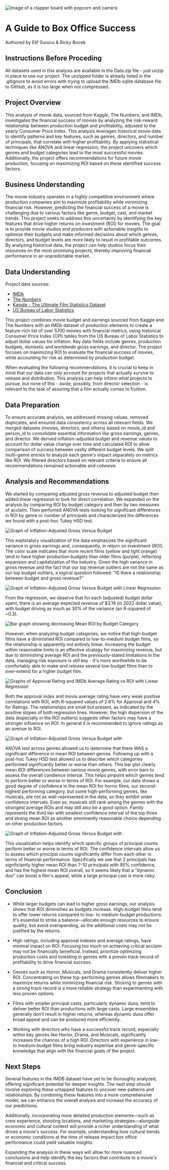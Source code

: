 
![Image of a clapper board with popcorn and camera](images/studio.jpg)

# A Guide to Box Office Success

Authored by Elif Surucu & Ricky Bocek

## Instructions Before Proceding

All datasets used in this analysis are available in the Data.zip file - just unzip in place to use our project. The unzipped folder is already listed in the .gitignore to avoid errors with trying to upload the IMDb sqlite database file to GitHub, as it is too large when not compressed.

## Project Overview

This analysis of movie data, sourced from Kaggle, The Numbers, and IMDb, investigates the financial success of movies by analyzing the risk-reward relationship between production budget and profitability, adjusted to the yearly Consumer Price Index. This analysis leverages historical movie data to identify patterns and key features, such as genres, directors, and number of principals, that correlate with higher profitability. By applying statistical techniques like ANOVA and linear regression, the project uncovers which genres and budget categories lead to the most successful movies. Additionally, the project offers recommendations for future movie production, focusing on maximizing ROI based on these identified success factors.

## Business Understanding

The movie industry operates in a highly competitive environment where production companies aim to maximize profitability while minimizing financial risk. However, predicting the financial success of a movie is challenging due to various factors like genre, budget, cast, and market trends. This project seeks to address this uncertainty by identifying the key features that drive higher returns on investment (ROI) for movies. The goal is to provide movie studios and producers with actionable insights to optimize their budgets and make informed decisions about which genres, directors, and budget levels are more likely to result in profitable outcomes. By analyzing historical data, the project can help studios focus their resources on the most promising projects, thereby improving financial performance in an unpredictable market.

## Data Understanding

Project data sources:

* [IMDb](https://www.imdb.com/)
* [The Numbers](https://www.the-numbers.com/)
* [Kaggle - The Ultimate Film Statistics Dataset](https://www.kaggle.com/datasets/alessandrolobello/the-ultimate-film-statistics-dataset-for-ml/data)
* [US Bureau of Labor Statistics](https://www.bls.gov/)

This project combines movie budget and earnings sourced from Kaggle and The Numbers with an IMDb dataset of production elements to create a feature-rich list of over 5700 movies with financial metrics, using historical Consumer Price Index (CPI) tables from the US Bureau of Labor Statistics to adjust dollar values for inflation. Key data fields include genres, production budgets, domestic and worldwide gross earnings, and director. The project focuses on maximizing ROI to evaluate the financial success of movies, while accounting for risk as determined by production budget.

When evaluating the following recommendations, it is crucial to keep in mind that our data can *only* account for projects that actually survive to release and distribution. This analysis can help inform what projects to pursue, but none of this - aside, possibly, from director selection - is relevant to the task of assuring that a film actually comes to fruition.

## Data Preparation

To ensure accurate analysis, we addressed missing values, removed duplicates, and ensured data consistency across all relevant fields. We merged datasets (movies, directors, and others) based on movie_id and person_id to consolidate essential information like gross earnings, genres, and director. We derived inflation-adjusted budget and revenue values to account for dollar value change over time and calculated ROI to allow comparison of success between vastly different budget levels. We split multi-genre entries to analyze each genre's impact separately on metrics like ROI. We filtered directors based on relevant criteria to ensure all recommendations remained actionable and cohesive.

## Analysis and Recommendations

We started by comparing adjusted gross revenue to adjusted budget then added linear regression to look for direct correlation. We expanded on the analysis by comparing ROI by budget category and then by two measures of acclaim. Then perfomed ANOVA tests looking for significant differences in ROI by genre or number of principals and characterized the differences we found with a post-hoc Tukey HSD test.

![Graph of Inflation-Adjusted Gross Versus Budget](images/Gross_Budget_ColoredbyYear.png)

This exploratory visualization of the data emphasizes the significant variance in gross earnings and, consequently, in return on investment (ROI). The color scale indicates that more recent films (yellow and light orange) tend to have higher production budgets than older films (purple), reflecting expansion and capitalization of the industry. Given the high variance in gross revenue and the fact that our top revenue outliers are not the same as our top budget outliers, a logical question followed: "IS there a relationship between budget and gross revenue?"

![Graph of Inflation-Adjusted Gross Versus Budget with Linear Regression ](images/Linear_Reg_B_G.png)

From the regression, we observe that for each (adjusted) budget dollar spent, there is an average expected revenue of $3.19 (in 2022 dollar value), with budget driving as much as 30% of the variance (an R-squared of ~0.3).

![Bar graph showing decreasing Mean ROI by Budget Category](images/ROI_Budget.png)

However, when analyzing budget categories, we notice that high-budget films have a diminished ROI compared to low-to-medium budget films, so the relationship is apparently not entirely linear. Increasing the budget within reasonable limits is an effective strategy for maximizing revenue, but due to diminishing average ROI and the previously-stated limitations in the data, managing risk exposure is still key - it's more worthwhile to be comfortably able to make *and release* several low-budget films than to over-extend for a higher budget film.

![Graphs of Approval Rating and IMDb Average Rating vs ROI with Linear Regression](images/LinearReg_compare.png)

Both the approval index and movie average rating have very weak positive correlations with ROI, with R-squared values of 2.6% for Approval and 4% for Ratings.
The relationships are small but present, as indicated by the positive slopes of both regression lines. However, the high dispersion of the data (especially in the ROI outliers) suggests other factors may have a stronger influence on ROI. In general it is recommended to ignore ratings as an avenue to ROI.

![Graph of Inflation-Adjusted Gross Versus Budget with ](images/barplot_genres.png)

ANOVA test across genres allowed us to determine that there WAS a significant difference in mean ROI between genres. Following up with a post-hoc Tukey HSD test allowed us to describe which categories performed significantly better or worse than others. This bar plot clearly mean ROI differences between various movie genres, with error bars to assess the overall condience interval. This helps pinpoint which genres tend to perform better or worse in terms of ROI. For example, our data shows a good degree of confidence in the mean ROI for horror films, our second-highest performing category, but some high-performing genres, like musicals, are not as well-represented in the data, so they exhibit wider confidence intervals. Even so, musicals still rank among the genres with the strongest average ROIs and may still also be a good option. Family represents the third tier with smallest confidence interval of the top three and strong mean ROI as another emminently reasonable choice depending on other production factors.

![Graph of Inflation-Adjusted Gross Versus Budget with ](images/barplot_principals.png)

This visualization helps identify which specific groups of principal counts perform better or worse in terms of ROI. The confidence intervals allow us to assess which principal counts significantly differ from each other in terms of financial performance. Specifically we see that 2 principals has signficiantly higher mean ROI than 7-10 principals with 95% confidence, and has the highest mean ROI overall, so it seems likely that a "dynamic duo" can boost a film's appeal, while a large principal cast is more risky.

## Conclusion

* While larger budgets can lead to higher gross earnings, our analysis shows that ROI diminishes as budgets increase. High-budget films tend to offer lower returns compared to low- to medium-budget productions. It's essential to strike a balance—allocate enough resources to ensure quality, but avoid overspending, as the additional costs may not be justified by the returns.

* High ratings, including approval indexes and average ratings, have minimal impact on ROI. Focusing too much on achieving critical acclaim may not be financially beneficial. Instead, prioritize optimizing production costs and investing in genres with a proven track record of profitability to drive financial success.

* Genres such as Horror, Musicals, and Drama consistently deliver higher ROI. Concentrating on these top-performing genres allows filmmakers to maximize returns while minimizing financial risk. Sticking to genres with a strong track record is a more reliable strategy than experimenting with less proven options.

* Films with smaller principal casts, particularly dynamic duos, tend to deliver better ROI than productions with large casts. Large ensembles generally don’t result in higher returns, whereas dynamic duos offer broad appeal and can be produced more efficiently.

* Working with directors who have a successful track record, especially within key genres like Horror, Drama, and Musicals, significantly increases the chances of a high ROI. Directors with experience in low- to medium-budget films bring industry expertise and genre-specific knowledge that align with the financial goals of the project.

## Next Steps

Several features in the IMDB dataset have yet to be thoroughly analyzed, offering significant potential for deeper insights. The next step should involve exploring these untapped features to uncover new patterns and relationships. By combining these features into a more comprehensive model, we can enhance the overall analysis and increase the accuracy of our predictions.

Additionally, incorporating more detailed production elements—such as crew experience, shooting locations, and marketing strategies—alongside economic and cultural context will provide a richer understanding of what drives a movie's success. For example, understanding how cultural trends or economic conditions at the time of release impact box office performance could yield valuable insights.

Expanding the analysis in these ways will allow for more nuanced conclusions and help identify the key factors that contribute to a movie's financial and critical success.
